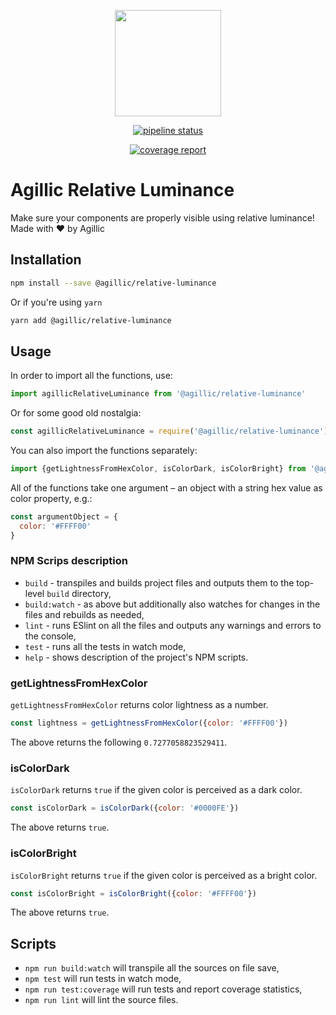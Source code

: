 <p align="center">
    <img src="https://www.agillic.com/wp-content/uploads/2016/02/Logo.svg"
        height="170">
</p>

<p align="center">
  <a href="https://gitlab.com/agillic-ci/relative-luminance/commits/master"><img alt="pipeline status" src="https://gitlab.com/agillic-ci/relative-luminance/badges/master/pipeline.svg" /></a>
</p>
<p align="center">
  <a href="https://gitlab.com/agillic-ci/relative-luminance/commits/master"><img alt="coverage report" src="https://gitlab.com/agillic-ci/relative-luminance/badges/master/coverage.svg" /></a>
</p>

# Agillic Relative Luminance

Make sure your components are properly visible using relative luminance!
Made with :heart: by Agillic

## Installation

```sh
npm install --save @agillic/relative-luminance
```

Or if you're using `yarn`

```sh
yarn add @agillic/relative-luminance
```

## Usage

In order to import all the functions, use:

```javascript
import agillicRelativeLuminance from '@agillic/relative-luminance'
```

Or for some good old nostalgia:

```javascript
const agillicRelativeLuminance = require('@agillic/relative-luminance')
```


You can also import the functions separately:

```javascript
import {getLightnessFromHexColor, isColorDark, isColorBright} from '@agillic/relative-luminance'
```

All of the functions take one argument &ndash; an object with a string hex value as color property, e.g.:

```javascript
const argumentObject = {
  color: '#FFFF00'
}
```

### NPM Scrips description

- `build` - transpiles and builds project files and outputs them to the top-level `build` directory,
- `build:watch` - as above but additionally also watches for changes in the files and rebuilds as needed,
- `lint` - runs ESlint on all the files and outputs any warnings and errors to the console,
- `test` - runs all the tests in watch mode,
- `help` - shows description of the project's NPM scripts.

### getLightnessFromHexColor

`getLightnessFromHexColor` returns color lightness as a number.

```javascript
const lightness = getLightnessFromHexColor({color: '#FFFF00'})
```

The above returns the following `0.7277058823529411`.

### isColorDark

`isColorDark` returns `true` if the given color is perceived as a dark color.

```javascript
const isColorDark = isColorDark({color: '#0000FE'})
```

The above returns `true`.

### isColorBright

`isColorBright` returns `true` if the given color is perceived as a bright color.

```javascript
const isColorBright = isColorBright({color: '#FFFF00'})
```

The above returns `true`.

## Scripts

- `npm run build:watch` will transpile all the sources on file save,
- `npm test` will run tests in watch mode,
- `npm run test:coverage` will run tests and report coverage statistics,
- `npm run lint` will lint the source files.


